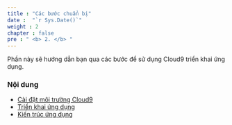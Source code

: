 ```yaml
---
title : "Các bước chuẩn bị"
date :  "`r Sys.Date()`" 
weight : 2 
chapter : false
pre : " <b> 2. </b> "
---
```


Phần này sẽ hướng dẫn bạn qua các bước để sử dụng Cloud9 triển khai ứng dụng. 

### Nội dung
  - [Cài đặt môi trường Cloud9](2.1-cloud9/)
  - [Triển khai ứng dụng](2.2-deployapplication/)
  - [Kiến trúc ứng dụng](2.3-apparchitecture/)
  
